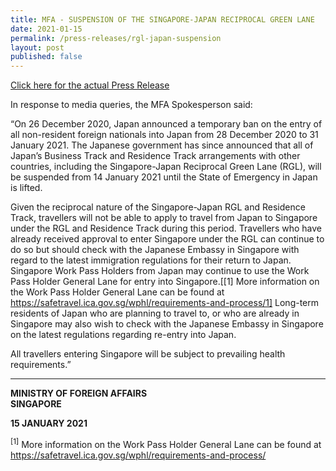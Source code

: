 ```yaml
---
title: MFA - SUSPENSION OF THE SINGAPORE-JAPAN RECIPROCAL GREEN LANE
date: 2021-01-15
permalink: /press-releases/rgl-japan-suspension
layout: post
published: false
---
```





<a href="https://www.mfa.gov.sg/Newsroom/Press-Statements-Transcripts-and-Photos/2021/01/20210115-SG-JP-RGL-Suspension">Click here for the actual Press Release</a>

In response to media queries, the MFA Spokesperson said:
 
 “On 26 December 2020, Japan announced a temporary ban on the entry of all non-resident foreign nationals into Japan from 28 December 2020 to 31 January 2021. The Japanese government has since announced that all of Japan’s Business Track and Residence Track arrangements with other countries, including the Singapore-Japan Reciprocal Green Lane (RGL), will be suspended from 14 January 2021 until the State of Emergency in Japan is lifted.
 
Given the reciprocal nature of the Singapore-Japan RGL and Residence Track, travellers will not be able to apply to travel from Japan to Singapore under the RGL and Residence Track during this period. Travellers who have already received approval to enter Singapore under the RGL can continue to do so but should check with the Japanese Embassy in Singapore with regard to the latest immigration regulations for their return to Japan. Singapore Work Pass Holders from Japan may continue to use the Work Pass Holder General Lane for entry into Singapore.[[1] More information on the Work Pass Holder General Lane can be found at https://safetravel.ica.gov.sg/wphl/requirements-and-process/1] Long-term residents of Japan who are planning to travel to, or who are already in Singapore may also wish to check with the Japanese Embassy in Singapore on the latest regulations regarding re-entry into Japan.
 
All travellers entering Singapore will be subject to prevailing health requirements.”
 
 ---
 
**MINISTRY OF FOREIGN AFFAIRS** <br/>
**SINGAPORE**

**15 JANUARY 2021**
 
<sup>[1]</sup> More information on the Work Pass Holder General Lane can be found at https://safetravel.ica.gov.sg/wphl/requirements-and-process/
